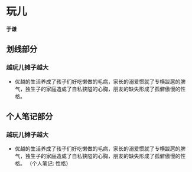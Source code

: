 # 玩儿

 **于谦**


## 划线部分


### 越玩儿摊子越大

* 优越的生活养成了孩子们好吃懒做的毛病，家长的溺爱惯就了专横跋扈的脾气，独生子的家庭造成了自私狭隘的心胸，朋友的缺失形成了孤僻傲慢的性格。


## 个人笔记部分


### 越玩儿摊子越大

* 优越的生活养成了孩子们好吃懒做的毛病，家长的溺爱惯就了专横跋扈的脾气，独生子的家庭造成了自私狭隘的心胸，朋友的缺失形成了孤僻傲慢的性格。  （个人笔记: 性格）

